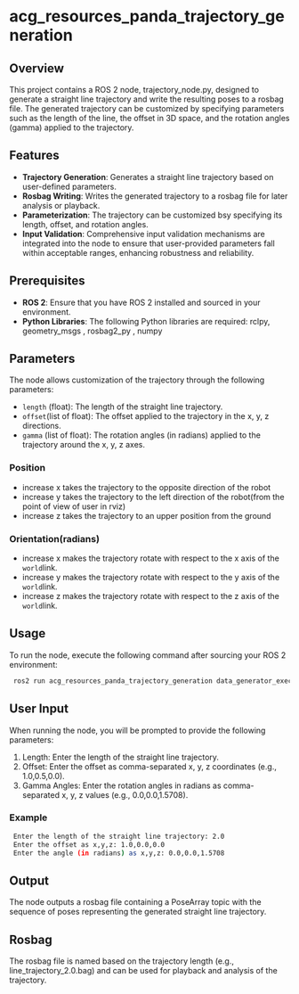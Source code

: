 # acg_resources_panda_trajectory_generation

## Overview

This project contains a ROS 2 node, trajectory_node.py, designed to generate a straight line trajectory and write the resulting poses to a rosbag file. The generated trajectory can be customized by specifying parameters such as the length of the line, the offset in 3D space, and the rotation angles (gamma) applied to the trajectory.


## Features

- **Trajectory Generation**: Generates a straight line trajectory based on user-defined parameters.
- **Rosbag Writing**: Writes the generated trajectory to a rosbag file for later analysis or playback.
- **Parameterization**: The trajectory can be customized bsy specifying its length, offset, and rotation angles.
- **Input Validation**: Comprehensive input validation mechanisms are integrated into the node to ensure that user-provided parameters fall within acceptable ranges, enhancing robustness and reliability.

## Prerequisites

- **ROS 2**: Ensure that you have ROS 2 installed and sourced in your environment.
- **Python Libraries**: The following Python libraries are required: rclpy, geometry_msgs , rosbag2_py , numpy

## Parameters
The node allows customization of the trajectory through the following parameters:
- `length` (float): The length of the straight line trajectory.
- `offset`(list of float): The offset applied to the trajectory in the x, y, z directions.
- `gamma` (list of float): The rotation angles (in radians) applied to the trajectory around the x, y, z axes.



### Position
- increase x takes the trajectory to the opposite direction of the robot 
- increase y takes the trajectory to the left direction of the robot(from the point of view of user in rviz)
- increase z takes the trajectory to an upper position from the ground
### Orientation(radians)
- increase x makes the trajectory rotate with respect to the x axis of the `world`link. 
- increase y makes the trajectory rotate with respect to the y axis of the `world`link. 
- increase z makes the trajectory rotate with respect to the z axis of the `world`link. 

## Usage

To run the node, execute the following command after sourcing your ROS 2 environment:
 
```bash
 ros2 run acg_resources_panda_trajectory_generation data_generator_executable 
```

## User Input
When running the node, you will be prompted to provide the following parameters:

1. Length: Enter the length of the straight line trajectory.
2. Offset: Enter the offset as comma-separated x, y, z coordinates (e.g., 1.0,0.5,0.0).
3. Gamma Angles: Enter the rotation angles in radians as comma-separated x, y, z values (e.g., 0.0,0.0,1.5708).


### Example

```bash
 Enter the length of the straight line trajectory: 2.0
 Enter the offset as x,y,z: 1.0,0.0,0.0
 Enter the angle (in radians) as x,y,z: 0.0,0.0,1.5708
```
## Output
The node outputs a rosbag file containing a PoseArray topic with the sequence of poses representing the generated straight line trajectory.

## Rosbag
The rosbag file is named based on the trajectory length (e.g., line_trajectory_2.0.bag) and can be used for playback and analysis of the trajectory.

